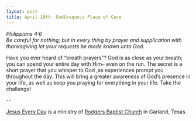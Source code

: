 ```yaml
---
layout: post
title: April 19th- God&rsquo;s Place of Care
---
```


_Philippians 4:6  
Be careful for nothing; but in every thing by prayer and
supplication with thanksgiving let your requests be made known unto
God._

Have you ever heard of &ldquo;breath prayers&rdquo;? God is as
close as your breath; you can spend your entire day with Him&ndash;
even on the run. The secret is a short prayer that you whisper to God
,as experiences prompt you throughout the day. This will bring a
greater awareness of God&rsquo;s presence in your life, as well as
keep you praying for everything in your life. Take the challenge!

 --

<a href=http://jesuseveryday.net>Jesus Every Day</a> is a ministry of <a href=http://rodgersbaptist.net>Rodgers Baptist Church</a> in Garland, Texas.
